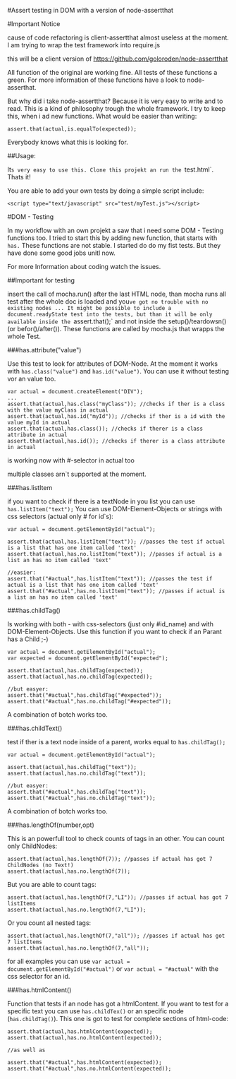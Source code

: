 #Assert testing in DOM with a version of node-assertthat 

#Important Notice

cause of code refactoring is client-assertthat almost useless at the moment.
I am trying to wrap the test framework into require.js

this will be a client version of 
https://github.com/goloroden/node-assertthat

All function of the original are working fine. All tests of these functions a green. 
For more information of these functions have a look to node-asserthat.

But why did i take node-assertthat? Because it is very easy to write and to read. This is a kind of philosophy trough the whole framework.
I try to keep this, when i ad new functions. What would be easier than writing:
```
assert.that(actual,is.equalTo(expected));
```
Everybody knows what this is looking for.


##Usage:

It`s very easy to use this. Clone this projekt an run the `test.html`.
Thats it!

You are able to add your own tests by doing a simple script include:
 ```
<script type="text/javascript" src="test/myTest.js"></script>
```



#DOM - Testing

In my workflow with an own projekt a saw that i need some DOM - Testing functions too. 
I tried to start this by adding new function, that starts with `has.` These functions are not stable. I started do do my fist tests.
But they have done some good jobs unitl now.

For more Information about coding watch the issues.

##Important for testing

insert the call of mocha.run() after the last HTML node, than mocha runs all test after the whole doc is loaded and you`ve got no
trouble with no existing nodes ...
It might be possible to include a document.readyState test into the tests, but than it will be only available inside the `assert.that();` 
and not inside the setup()/teardowsn() (or befor()/after()). These functions are called by mocha.js that wrapps the whole Test.

###has.attribute("value")

Use this test to look for attributes of DOM-Node.
At the moment it works with `has.class("value")` and `has.id("value")`. You can use it without testing vor an value too.
```
var actual = document.createElement("DIV");
...
assert.that(actual,has.class("myClass")); //checks if ther is a class with the value myClass in actual
assert.that(actual,has.id("myId")); //checks if ther is a id with the value myId in actual
assert.that(actual,has.class()); //checks if therer is a class attribute in actual
assert.that(actual,has.id()); //checks if therer is a class attribute in actual
```
is working now with #-selector in actual too

multiple classes arn`t supported at the moment.

###has.listItem

if you want to check if there is a textNode in you list you can use `has.listItem("text");`
You can use DOM-Element-Objects or strings with css selectors (actual only # for id`s):
```
var actual = document.getElementById("actual");

assert.that(actual,has.listItem("text")); //passes the test if actual is a list that has one item called 'text'
assert.that(actual,has.no.listItem("text")); //passes if actual is a list an has no item called 'text'

//easier:
assert.that("#actual",has.listItem("text")); //passes the test if actual is a list that has one item called 'text'
assert.that("#actual",has.no.listItem("text")); //passes if actual is a list an has no item called 'text'
```

###has.childTag()


Is working with both - with css-selectors (just only #id_name) and with DOM-Element-Objects.
Use this function if you want to check if an Parant has a Child ;-)

```
var actual = document.getElementById("actual");
var expected = document.getElementById("expected");

assert.that(actual,has.childTag(expected));
assert.that(actual,has.no.childTag(expected));

//but easyer:
assert.that("#actual",has.childTag("#expected"));
assert.that("#actual",has.no.childTag("#expected"));
```

A combination of botch works too.

###has.childText()

test if ther is a text node inside of a parent, works equal to `has.childTag();`
```
var actual = document.getElementById("actual");

assert.that(actual,has.childTag("text"));
assert.that(actual,has.no.childTag("text"));

//but easyer:
assert.that("#actual",has.childTag("text"));
assert.that("#actual",has.no.childTag("text"));
```

A combination of botch works too.

###has.lengthOf(number,opt)

This is an powerfull tool to check counts of tags in an other.
You can count only ChildNodes:
```
assert.that(actual,has.lengthOf(7)); //passes if actual has got 7 ChildNodes (no Text!)
assert.that(actual,has.no.lengthOf(7));
```

But you are able to count tags:
```
assert.that(actual,has.lengthOf(7,"LI")); //passes if actual has got 7 listItems
assert.that(actual,has.no.lengthOf(7,"LI"));
```
Or you count all nested tags:
```
assert.that(actual,has.lengthOf(7,"all")); //passes if actual has got 7 listItems
assert.that(actual,has.no.lengthOf(7,"all"));
```
for all examples you can use `var actual = document.getElementById("#actual")` or `var actual = "#actual"` with the css 
selector for an id.


###has.htmlContent()

Function that tests if an node has got a htmlContent. If you want to test for a specific text you can use `has.childTex()` or an specific 
node (`has.childTag()`). This one is got to test for complete sections of html-code:

```
assert.that(actual,has.htmlContent(expected));
assert.that(actual,has.no.htmlContent(expected));

//as well as

assert.that("#actual",has.htmlContent(expected));
assert.that("#actual",has.no.htmlContent(expected));
```